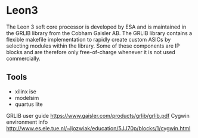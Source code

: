 # Leon3
The Leon 3 soft core processor is developed by ESA and is maintained in the GRLIB library from the Cobham Gaisler AB. The GRLIB library contains a flexible makefile implementation to rapidly create custom ASICs by selecting modules within the library. Some of these components are IP blocks and are therefore only free-of-charge whenever it is not used commercially.

## Tools
- xilinx ise
- modelsim
- quartus lite


GRLIB user guide https://www.gaisler.com/products/grlib/grlib.pdf
Cygwin environment info
http://www.es.ele.tue.nl/~ljozwiak/education/5JJ70p/blocks/1/cygwin.html
